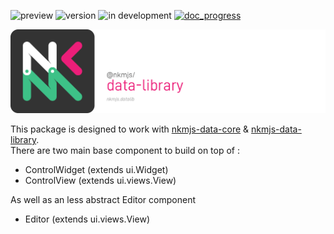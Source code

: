 ![preview](https://img.shields.io/badge/-alpha-3ec188.svg)
![version](https://img.shields.io/badge/dynamic/json?color=ed1e79&label=version&query=version&url=https://github.com/Nebukam/nkmjs/raw/main/packages/nkmjs-ui-data-controls/package.json)
![in development](https://img.shields.io/badge/license-MIT-black.svg)
[![doc_progress](https://img.shields.io/badge/dynamic/json?color=282725&label=doc&query=documentation_progress&url=https://github.com/Nebukam/nkmjs/raw/main/packages/nkmjs-core-dev/metadata.json)](https://nebukam.github.io/nkmjs/documentation/)

![NKMjs][logo]

This package is designed to work with [nkmjs-data-core](https://github.com/Nebukam/nkmjs/raw/main/packages/nkmjs-data-core/) & [nkmjs-data-library](https://github.com/Nebukam/nkmjs/raw/main/packages/nkmjs-data-library/).  
There are two main base component to build on top of :  
- ControlWidget (extends ui.Widget)
- ControlView (extends ui.views.View)  

As well as an less abstract Editor component
- Editor (extends ui.views.View)
 









[logo]: https://github.com/Nebukam/nkmjs/raw/main/packages/nkmjs-ui-data-controls/bin/logo.png "nkmjs-logo"